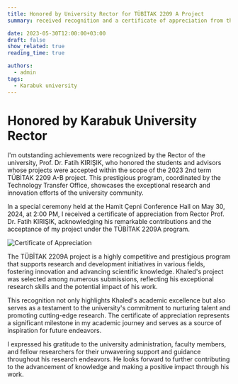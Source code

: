 ```yaml
---
title: Honored by University Rector for TÜBİTAK 2209 A Project
summary: received recognition and a certificate of appreciation from the University Rector, Prof. Dr. Fatih KIRIŞIK, for my project accepted under the TÜBİTAK 2209A program.

date: 2023-05-30T12:00:00+03:00
draft: false
show_related: true
reading_time: true

authors:
  - admin
tags:
  - Karabuk university
---
```


# Honored by Karabuk University Rector

I'm outstanding achievements were recognized by the Rector of the university, Prof. Dr. Fatih KIRIŞIK, who honored the students and advisors whose projects were accepted within the scope of the 2023 2nd term TÜBİTAK 2209 A-B project. This prestigious program, coordinated by the Technology Transfer Office, showcases the exceptional research and innovation efforts of the university community.

In a special ceremony held at the Hamit Çepni Conference Hall on May 30, 2024, at 2:00 PM, I received a certificate of appreciation from Rector Prof. Dr. Fatih KIRIŞIK, acknowledging his remarkable contributions and the acceptance of my project under the TÜBİTAK 2209A program.

![Certificate of Appreciation](kbu-rector-tesekkur-belgesi.jpg)

The TÜBİTAK 2209A project is a highly competitive and prestigious program that supports research and development initiatives in various fields, fostering innovation and advancing scientific knowledge. Khaled's project was selected among numerous submissions, reflecting his exceptional research skills and the potential impact of his work.

This recognition not only highlights Khaled's academic excellence but also serves as a testament to the university's commitment to nurturing talent and promoting cutting-edge research. The certificate of appreciation represents a significant milestone in my academic journey and serves as a source of inspiration for future endeavors.

I expressed his gratitude to the university administration, faculty members, and fellow researchers for their unwavering support and guidance throughout his research endeavors. He looks forward to further contributing to the advancement of knowledge and making a positive impact through his work.